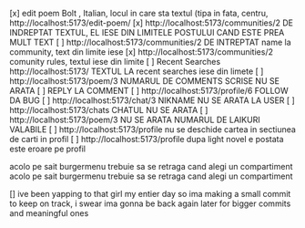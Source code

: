 [x] edit poem Bolt , Italian, locul in care sta textul (tipa in fata, centru,   http://localhost:5173/edit-poem/
[x] http://localhost:5173/communities/2 DE INDREPTAT TEXTUL, EL IESE DIN LIMITELE POSTULUI CAND ESTE PREA MULT TEXT
[ ] http://localhost:5173/communities/2 DE INTREPTAT name la community, text din limite iese
[x] http://localhost:5173/communities/2 comunity rules, textul iese din limite
[ ] Recent Searches http://localhost:5173/ TEXTUL LA recent searches iese din limete
[ ] http://localhost:5173/poem/3 NUMARUL DE COMMENTS SCRISE NU SE ARATA
[ ] REPLY LA COMMENT
[ ] http://localhost:5173/profile/6 FOLLOW DA BUG
[ ] http://localhost:5173/chat/3 NIKNAME NU SE ARATA LA USER
[ ] http://localhost:5173/chats CHATUL NU SE ARATA
[ ] http://localhost:5173/poem/3 NU SE ARATA NUMARUL DE LAIKURI VALABILE
[ ] http://localhost:5173/profile nu se deschide cartea in sectiunea de carti in profil
[ ] http://localhost:5173/profile dupa light novel e postata este eroare pe profil

acolo pe sait burgermenu trebuie sa se retraga cand alegi un compartiment
acolo pe sait burgermenu trebuie sa se retraga cand alegi un compartiment 


[] ive been yapping to that girl my entier day so ima making a small commit to keep on track, i swear ima gonna be back again later for bigger commits and meaningful ones